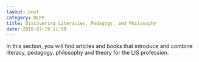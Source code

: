 ```yaml
---
layout: post
category: DLPP
title: Discovering Literacies, Pedagogy, and Philosophy
date: 2018-07-19 11:50
---
```


In this section, you will find articles and books that introduce and combine literacy, pedagogy, philosophy and theory for the LIS profession.

